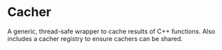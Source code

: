# Cacher

A generic, thread-safe wrapper to cache results of C++ functions. Also includes a cacher registry to ensure cachers can be shared.
